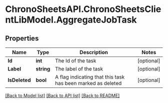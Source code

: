 
# ChronoSheetsAPI.ChronoSheetsClientLibModel.AggregateJobTask

## Properties

Name | Type | Description | Notes
------------ | ------------- | ------------- | -------------
**Id** | **int** | The Id of the task | [optional] 
**Label** | **string** | The label of the task | [optional] 
**IsDeleted** | **bool** | A flag indicating that this task has been marked as deleted | [optional] 

[[Back to Model list]](../README.md#documentation-for-models)
[[Back to API list]](../README.md#documentation-for-api-endpoints)
[[Back to README]](../README.md)


